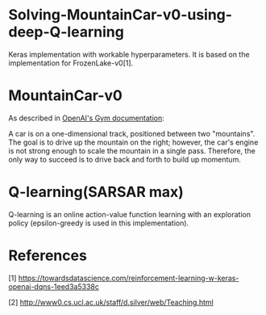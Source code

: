 # Solving-MountainCar-v0-using-deep-Q-learning
Keras implementation with workable hyperparameters. It is based on the implementation for FrozenLake-v0[1]. 

# MountainCar-v0
As described in [OpenAI's Gym documentation](https://gym.openai.com/envs/MountainCar-v0/):

A car is on a one-dimensional track, positioned between two "mountains". The goal is to drive up the mountain on the right; however, the car's engine is not strong enough to scale the mountain in a single pass. Therefore, the only way to succeed is to drive back and forth to build up momentum.

# Q-learning(SARSAR max)
Q-learning is an online action-value function learning with an exploration policy (epsilon-greedy is used in this implementation).

# References
[1] https://towardsdatascience.com/reinforcement-learning-w-keras-openai-dqns-1eed3a5338c

[2] http://www0.cs.ucl.ac.uk/staff/d.silver/web/Teaching.html

